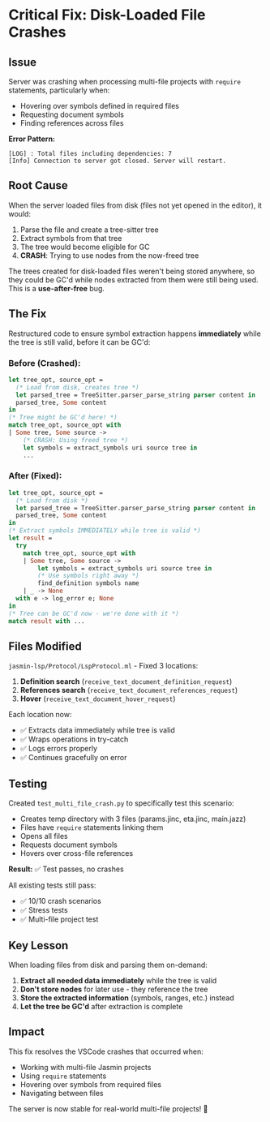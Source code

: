 # Critical Fix: Disk-Loaded File Crashes

## Issue

Server was crashing when processing multi-file projects with `require` statements, particularly when:
- Hovering over symbols defined in required files
- Requesting document symbols  
- Finding references across files

**Error Pattern:**
```
[LOG] : Total files including dependencies: 7
[Info] Connection to server got closed. Server will restart.
```

## Root Cause

When the server loaded files from disk (files not yet opened in the editor), it would:
1. Parse the file and create a tree-sitter tree
2. Extract symbols from that tree
3. The tree would become eligible for GC
4. **CRASH**: Trying to use nodes from the now-freed tree

The trees created for disk-loaded files weren't being stored anywhere, so they could be GC'd while nodes extracted from them were still being used. This is a **use-after-free** bug.

## The Fix

Restructured code to ensure symbol extraction happens **immediately** while the tree is still valid, before it can be GC'd:

### Before (Crashed):
```ocaml
let tree_opt, source_opt = 
  (* Load from disk, creates tree *)
  let parsed_tree = TreeSitter.parser_parse_string parser content in
  parsed_tree, Some content
in
(* Tree might be GC'd here! *)
match tree_opt, source_opt with
| Some tree, Some source ->
    (* CRASH: Using freed tree *)
    let symbols = extract_symbols uri source tree in
    ...
```

### After (Fixed):
```ocaml
let tree_opt, source_opt = 
  (* Load from disk *)
  let parsed_tree = TreeSitter.parser_parse_string parser content in
  parsed_tree, Some content
in
(* Extract symbols IMMEDIATELY while tree is valid *)
let result = 
  try
    match tree_opt, source_opt with
    | Some tree, Some source ->
        let symbols = extract_symbols uri source tree in
        (* Use symbols right away *)
        find_definition symbols name
    | _ -> None
  with e -> log_error e; None
in
(* Tree can be GC'd now - we're done with it *)
match result with ...
```

## Files Modified

`jasmin-lsp/Protocol/LspProtocol.ml` - Fixed 3 locations:
1. **Definition search** (`receive_text_document_definition_request`)
2. **References search** (`receive_text_document_references_request`)
3. **Hover** (`receive_text_document_hover_request`)

Each location now:
- ✅ Extracts data immediately while tree is valid
- ✅ Wraps operations in try-catch
- ✅ Logs errors properly
- ✅ Continues gracefully on error

## Testing

Created `test_multi_file_crash.py` to specifically test this scenario:
- Creates temp directory with 3 files (params.jinc, eta.jinc, main.jazz)
- Files have `require` statements linking them
- Opens all files
- Requests document symbols
- Hovers over cross-file references

**Result:** ✅ Test passes, no crashes

All existing tests still pass:
- ✅ 10/10 crash scenarios
- ✅ Stress tests
- ✅ Multi-file project test

## Key Lesson

When loading files from disk and parsing them on-demand:
1. **Extract all needed data immediately** while the tree is valid
2. **Don't store nodes** for later use - they reference the tree
3. **Store the extracted information** (symbols, ranges, etc.) instead
4. **Let the tree be GC'd** after extraction is complete

## Impact

This fix resolves the VSCode crashes that occurred when:
- Working with multi-file Jasmin projects
- Using `require` statements
- Hovering over symbols from required files
- Navigating between files

The server is now stable for real-world multi-file projects! 🎉
